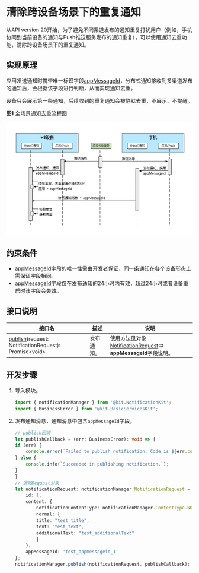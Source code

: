 # 清除跨设备场景下的重复通知

从API version 20开始，为了避免不同渠道发布的通知重复打扰用户（例如，手机协同到当前设备的通知与Push推送服务发布的通知重复），可以使用通知去重功能，清除跨设备场景下的重复通知。

## 实现原理

应用发送通知时携带唯一标识字段[appMessageId](../../application-dev/reference/apis-notification-kit/js-apis-inner-notification-notificationRequest.md#notificationrequest-1)，分布式通知接收到多渠道发布的通知后，会根据该字段进行判断，从而实现通知去重。

设备只会展示第一条通知，后续收到的重复通知会被静默去重，不展示、不提醒。

**图1** 全场景通知去重流程图

![distributed_messageid](figures/notification_messageid.png)

## 约束条件

- [appMessageId](../../application-dev/reference/apis-notification-kit/js-apis-inner-notification-notificationRequest.md#notificationrequest-1)字段的唯一性需由开发者保证，同一条通知在各个设备形态上需保证字段相同。
- [appMessageId](../../application-dev/reference/apis-notification-kit/js-apis-inner-notification-notificationRequest.md#notificationrequest-1)字段仅在发布通知的24小时内有效，超过24小时或者设备重启时该字段会失效。

## 接口说明

| **接口名**  | **描述** |**说明**|
| -------- | -------- | -------- |
| [publish](../reference/apis-notification-kit/js-apis-notificationManager.md#notificationmanagerpublish-1)(request: NotificationRequest): Promise\<void\>       | 发布通知。  |使用方法见对象[NotificationRequest](../reference/apis-notification-kit/js-apis-inner-notification-notificationRequest.md)中**appMessageId**字段说明。|

## 开发步骤

1. 导入模块。

    ```typescript
    import { notificationManager } from '@kit.NotificationKit';
    import { BusinessError } from '@kit.BasicServicesKit';
    ```

2. 发布通知消息，通知消息中包含`appMessageId`字段。

    ```typescript
    // publish回调
    let publishCallback = (err: BusinessError): void => {
    if (err) {
        console.error(`Failed to publish notification. Code is ${err.code}, message is ${err.message}`);
    } else {
        console.info(`Succeeded in publishing notification.`);
    }
    }
    // 通知Request对象
    let notificationRequest: notificationManager.NotificationRequest = {
        id: 1,
        content: {
            notificationContentType: notificationManager.ContentType.NOTIFICATION_CONTENT_BASIC_TEXT,
            normal: {
            title: "test_title",
            text: "test_text",
            additionalText: "test_additionalText"
            }
        },
        appMessageId: 'test_appmessageid_1'
    };
    notificationManager.publish(notificationRequest, publishCallback);
    ```
